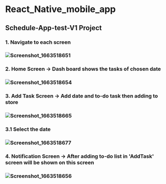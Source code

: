 # React_Native_mobile_app
## Schedule-App-test-V1 Project

### 1. Navigate to each screen
### ![Screenshot_1663518651](https://user-images.githubusercontent.com/108889734/190919854-e0d4066c-ce1a-4ec1-bf79-518aba299678.png)

### 2. Home Screen -> Dash board shows the tasks of chosen date
### ![Screenshot_1663518654](https://user-images.githubusercontent.com/108889734/190919855-ec2ca582-866a-4a97-9c87-e0183aefdcba.png)

### 3. Add Task Screen -> Add date and to-do task then adding to store
### ![Screenshot_1663518665](https://user-images.githubusercontent.com/108889734/190919867-6a13fe55-4d96-461e-92c9-f8e9f3ebb42a.png)

### 3.1 Select the date
### ![Screenshot_1663518677](https://user-images.githubusercontent.com/108889734/190919919-ff32c3ed-7113-48df-a10b-74cb5b734969.png)

### 4. Notification Screen -> After adding to-do list in 'AddTask' screen will be shown on this screen
### ![Screenshot_1663518656](https://user-images.githubusercontent.com/108889734/190919869-69579d5c-11bf-4b7a-91b4-25813093cac7.png)
